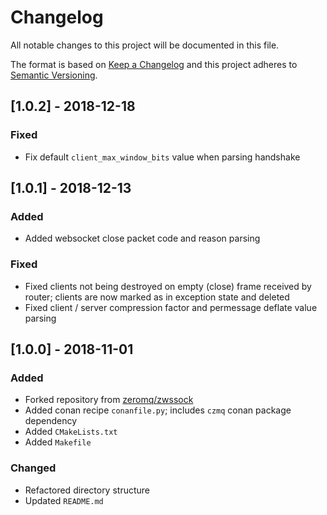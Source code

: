 # Changelog

All notable changes to this project will be documented in this file.

The format is based on [Keep a Changelog](http://keepachangelog.com/en/1.0.0/)
and this project adheres to [Semantic Versioning](http://semver.org/spec/v2.0.0.html).


## [1.0.2] - 2018-12-18

### Fixed

- Fix default `client_max_window_bits` value when parsing handshake


## [1.0.1] - 2018-12-13

### Added

- Added websocket close packet code and reason parsing

### Fixed

- Fixed clients not being destroyed on empty (close) frame received by router; clients are now marked as in exception state and deleted
- Fixed client / server compression factor and permessage deflate value parsing


## [1.0.0] - 2018-11-01

### Added

- Forked repository from [zeromq/zwssock](https://github.com/zeromq/zwssock)
- Added conan recipe `conanfile.py`; includes `czmq` conan package dependency
- Added `CMakeLists.txt`
- Added `Makefile`

### Changed

- Refactored directory structure
- Updated `README.md`
